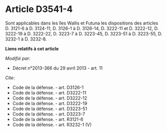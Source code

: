 # Article D3541-4

Sont applicables dans les îles Wallis et Futuna les dispositions des articles D. 3121-6 à D. 3124-11, D. 3126-1 à D. 3126-14,
D. 3222-11 et D. 3222-12, D. 3222-19 à D. 3222-22, D. 3223-7 à D. 3223-45, D. 3223-51 à D. 3223-55, D. 3232-1 à D. 3232-8.

**Liens relatifs à cet article**

_Modifié par_:

  - Décret n°2013-366 du 29 avril 2013 - art. 11

_Cite_:

  - Code de la défense. - art. D3126-1
  - Code de la défense. - art. D3222-11
  - Code de la défense. - art. D3222-12
  - Code de la défense. - art. D3222-19
  - Code de la défense. - art. D3223-51
  - Code de la défense. - art. D3223-7
  - Code de la défense. - art. R3121-6
  - Code de la défense. - art. R3232-1 (V)

